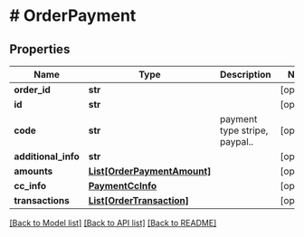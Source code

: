 # # OrderPayment


## Properties 


Name | Type | Description | Notes
------------ | ------------- | ------------- | -------------
**order_id**| **str** |   | [optional]
**id**| **str** |   | [optional]
**code**| **str** | payment type stripe, paypal..  | [optional]
**additional_info**| **str** |   | [optional]
**amounts**| [**List[OrderPaymentAmount]**](OrderPaymentAmount.md) |   | [optional]
**cc_info**| [**PaymentCcInfo**](PaymentCcInfo.md) |   | [optional]
**transactions**| [**List[OrderTransaction]**](OrderTransaction.md) |   | [optional]


[[Back to Model list]](../../README.md#models) [[Back to API list]](../../README.md#endpoints) [[Back to README]](../../README.md)

